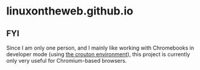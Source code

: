 # linuxontheweb.github.io

## FYI

Since I am only one person, and I mainly like working with Chromebooks in developer
mode (using [the crouton environment](https://github.com/dnschneid/crouton)), 
this project is currently only very useful for Chromium-based browsers.


